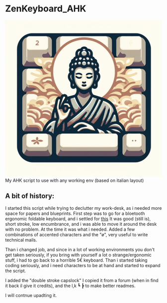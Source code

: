 # ZenKeyboard_AHK
![ZenKeyboard Logo](./ZenKeyboard.jpg "A more zen keyboard")
My AHK script to use with any working env (based on italian layout)

## A bit of history:

I started this script while trying to declutter my work-desk, as i needed more space for papers and blueprints. First step was to go for a bloetooth ergonomic foldable keyboard, and i settled for [this](https://www.amazon.it/gp/product/B07BNB6R7G/ref=ppx_yo_dt_b_search_asin_title?ie=UTF8&th=1)
It was good (still is), short stroke, low encumbrance, and i was able to move it around the desk with no problem. At the time it was what i needed. Added a few combinations of accented characters and the "ø", very useful to write technical mails.

Than i changed job, and since in a lot of working environments you don't get taken seriously, if you bring with yourself a lot o strange/ergonomic stuff, i had to go back to a horrible 5€ keyboard. Than i started taking coding seriously, and i need characters to be at hand and started to expand the script.

I added the "double stroke capslock" I copied it from a forum (when in find it back il give it credits), and the l,k ┗ ┣ to make better readmes.

I will contnue upadting it.
